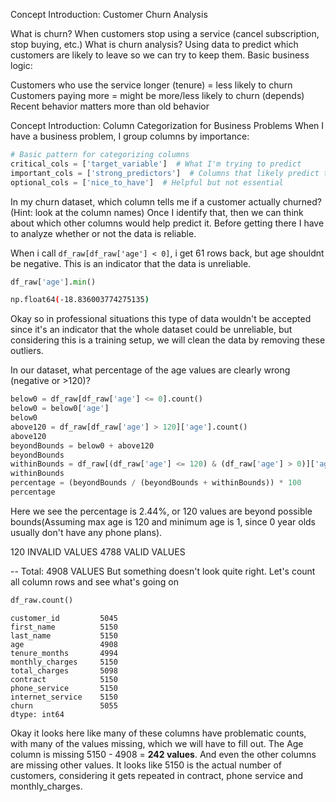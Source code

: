 Concept Introduction: Customer Churn Analysis

What is churn? When customers stop using a service (cancel subscription, stop buying, etc.)
What is churn analysis? Using data to predict which customers are likely to leave so we can try to keep them.
Basic business logic:

Customers who use the service longer (tenure) = less likely to churn
Customers paying more = might be more/less likely to churn (depends)
Recent behavior matters more than old behavior

Concept Introduction: Column Categorization for Business Problems
When I have a business problem, I group columns by importance:

```python
# Basic pattern for categorizing columns
critical_cols = ['target_variable']  # What I'm trying to predict
important_cols = ['strong_predictors']  # Columns that likely predict the target well
optional_cols = ['nice_to_have']  # Helpful but not essential
```

In my churn dataset, which column tells me if a customer actually churned? (Hint: look at the column names)
Once I identify that, then we can think about which other columns would help predict it.
Before getting there I have to analyze whether or not the data is reliable. 

When i call `df_raw[df_raw['age'] < 0]`, i get 61 rows back, but age shouldnt be negative.
This is an indicator that the data is unreliable.

```python
df_raw['age'].min()
```
```bash
np.float64(-18.836003774275135)
```
Okay so in professional situations this type of data wouldn't be accepted since it's an indicator that the whole dataset could be unreliable, but considering this is a training setup, we will clean the data by removing these outliers. 

In our dataset, what percentage of the age values are clearly wrong (negative or >120)?

```python
below0 = df_raw[df_raw['age'] <= 0].count()
below0 = below0['age']
below0
above120 = df_raw[df_raw['age'] > 120]['age'].count()
above120
beyondBounds = below0 + above120
beyondBounds
withinBounds = df_raw[(df_raw['age'] <= 120) & (df_raw['age'] > 0)]['age'].count()
withinBounds
percentage = (beyondBounds / (beyondBounds + withinBounds)) * 100
percentage
```
Here we see the percentage is 2.44%, or 120 values are beyond possible bounds(Assuming max age is 120 and minimum age is 1, since 0 year olds usually don't have any phone plans).

120 INVALID VALUES 
4788 VALID VALUES

--
Total: 4908 VALUES
But something doesn't look quite right. Let's count all column rows and see what's going on
```python
df_raw.count()
```

```
customer_id         5045
first_name          5150
last_name           5150
age                 4908
tenure_months       4994
monthly_charges     5150
total_charges       5098
contract            5150
phone_service       5150
internet_service    5150
churn               5055
dtype: int64
```
Okay it looks here like many of these columns have problematic counts, with many of the values missing, which we will have to fill out. 
The Age column is missing 5150 - 4908 = **242 values**. And even the other columns are missing other values. It looks like 5150 is the actual number of customers, considering it gets repeated in contract, phone service and monthly_charges. 